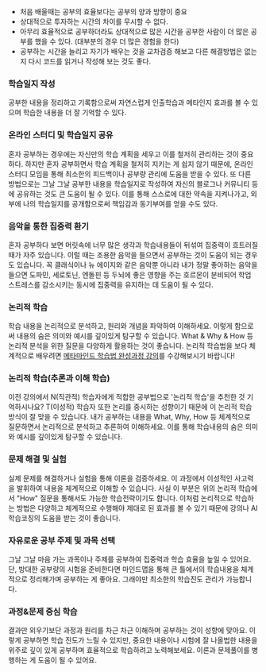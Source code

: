 - 처음 배울때는 공부의 효율보다는 공부의 양과 방향이 중요
- 상대적으로 투자하는 시간의 차이를 무시할 수 없다.
- 아무리 효율적으로 공부하더라도 상대적으로 많은 시간을 공부한 사람이 더 많은 공부를 했을 수 있다. (대부분의 경우 더 많은 경험을 한다)
- 공부하는 시간을 늘리고 자기가 배우는 것을 교차검증 해보고 다른 해결방법은 없는지 다시 코드를 읽거나 작성해 보는 것도 좋다.

### 학습일지 작성
공부한 내용을 정리하고 기록함으로써 자연스럽게 인출학습과 메타인지 효과를 볼 수 있으며 학습한 내용을 더 잘 기억할 수 있다.

### 온라인 스터디 및 학습일지 공유
혼자 공부하는 경우에는 자신만의 학습 계획을 세우고 이를 철저히 관리하는 것이 중요하다. 하지만 혼자 공부하면서 학습 계획을 철저히 지키는 게 쉽지 않기 때문에, 온라인 스터디 모임을 통해 최소한의 피드백이나 공부량 관리에 도움을 받을 수 있다. 또 다른 방법으로는 그날 그날 공부한 내용을 학습일지로 작성하여 자신의 블로그나 커뮤니티 등에 공유하는 것도 큰 도움이 될 수 있다. 이를 통해 스스로에 대한 약속을 지켜나가고, 외부에 나의 학습일지를 공개함으로써 책임감과 동기부여를 얻을 수도 있다.

### 음악을 통한 집중력 환기
혼자 공부하다 보면 머릿속에 너무 많은 생각과 학습내용들이 뒤섞여 집중력이 흐트러질 때가 자주 있습니다. 이럴 때는 조용한 음악을 들으면서 공부하는 것이 도움이 되는 경우도 있습니다. 꼭 클래식이나 뉴 에이지와 같은 음악뿐 아니라 내가 정말 좋아하는 음악을 들으면 도파민, 세로토닌, 엔돌핀 등 두뇌에 좋은 영향을 주는 호르몬이 분비되어 학업 스트레스를 감소시키는 동시에 집중력을 유지하는 데 도움이 될 수 있다.

### 논리적 학습
학습 내용을 논리적으로 분석하고, 원리와 개념을 파악하여 이해하세요. 이렇게 함으로써 내용의 숨은 의미와 예시를 깊이있게 탐구할 수 있습니다. What & Why & How 등 논리적 분석을 위한 질문을 다양하게 활용하는 것이 좋습니다. 논리적 학습법을 보다 체계적으로 배우려면 [메타마인드 학습법 완성과정 강의](https://metamind.kr/product/learnics-course/)를 수강해보시기 바랍니다!

### 논리적 학습(추론과 이해 학습)
이전 강의에서 N(직관적) 학습자에게 적합한 공부법으로 '논리적 학습'을 추천한 것 기억하시나요? T(이성적) 학습자 또한 논리를 중시하는 성향이기 때문에 이 논리적 학습 방식이 잘 맞을 수 있습니다. 내가 공부하는 내용을 What, Why, How 등 체계적으로 질문하면서 논리적으로 분석하고 추론하여 이해하세요. 이를 통해 학습내용의 숨은 의미와 예시를 깊이있게 탐구할 수 있습니다.

### 문제 해결 및 실험
실제 문제를 해결하거나 실험을 통해 이론을 검증하세요. 이 과정에서 이성적인 사고력을 발휘하여 내용을 체계적으로 이해할 수 있습니다. 사실 이 부분은 위의 논리적 학습에서 "How" 질문을 통해서도 가능한 학습전략이기도 합니다. 이처럼 논리적으로 학습하는 방법은 다양하고 체계적으로 수행해야 제대로 된 효과를 볼 수 있기 때문에 강의나 AI 학습코칭의 도움을 받는 것이 좋습니다.

### 자유로운 공부 주제 및 과목 선택
그날 그날 마음 가는 과목이나 주제를 공부하여 집중력과 학습 효율을 높일 수 있어요. 단, 방대한 공부량의 시험을 준비한다면 마인드맵을 통해 큰 틀에서의 학습내용을 체계적으로 정리해가며 공부하는 게 좋아요. 그래야만 최소한의 학습진도 관리가 가능합니다.

### 과정&문제 중심 학습
결과만 외우기보단 과정과 원리를 차근 차근 이해하며 공부하는 것이 성향에 맞아요. 이렇게 공부하면 학습 진도가 느릴 수 있지만, 중요한 내용이나 시험에 잘 나올법한 내용을 위주로 깊이 있게 공부하며 효율적으로 학습하려고 노력해보세요. 이론과 문제풀이를 병행하는 게 도움이 될 수 있어요.